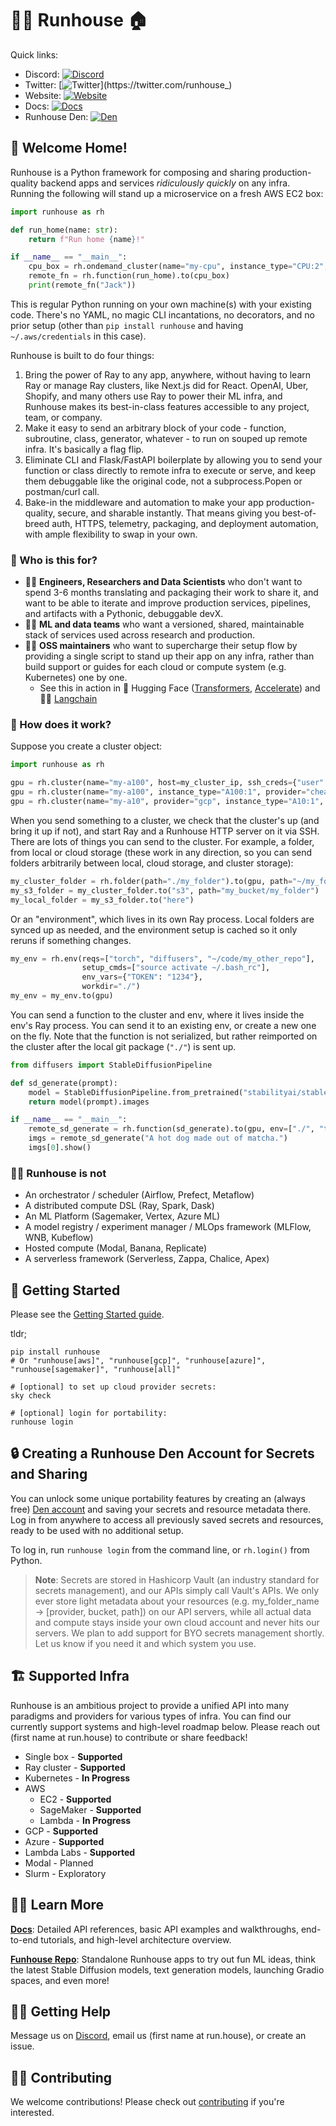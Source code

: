 # 🏃‍♀️ Runhouse 🏠

Quick links:
* Discord: [![Discord](https://dcbadge.vercel.app/api/server/RnhB6589Hs?compact=true&style=flat)](https://discord.gg/RnhB6589Hs)
* Twitter: [![Twitter](https://img.shields.io/twitter/url/https/twitter.com/runhouse_.svg?style=social&label=@runhouse_)](https://twitter.com/runhouse_)
* Website: [![Website](https://img.shields.io/badge/run.house-green)](https://www.run.house)
* Docs: [![Docs](https://img.shields.io/badge/docs-blue)](https://www.run.house/docs)
* Runhouse Den: [![Den](https://img.shields.io/badge/runhouse_den-purple)](https://www.run.house/login)


## 👵 Welcome Home!

Runhouse is a Python framework for composing and sharing production-quality backend apps and services _ridiculously
quickly_ on any infra. Running the following will stand up a microservice on a fresh AWS EC2 box:

```python
import runhouse as rh

def run_home(name: str):
    return f"Run home {name}!"

if __name__ == "__main__":
    cpu_box = rh.ondemand_cluster(name="my-cpu", instance_type="CPU:2", provider="aws")
    remote_fn = rh.function(run_home).to(cpu_box)
    print(remote_fn("Jack"))
```

This is regular Python running on your own machine(s) with your existing code. There's no YAML, no magic CLI
incantations, no decorators, and no prior setup (other than `pip install runhouse` and having `~/.aws/credentials` in
this case).

Runhouse is built to do four things:
1. Bring the power of Ray to any app, anywhere, without having to learn Ray or manage Ray clusters, like Next.js did
for React. OpenAI, Uber, Shopify, and many others use Ray to power their ML infra, and Runhouse makes its best-in-class
features accessible to any project, team, or company.
2. Make it easy to send an arbitrary block of your code - function, subroutine, class, generator, whatever -
to run on souped up remote infra. It's basically a flag flip.
3. Eliminate CLI and Flask/FastAPI boilerplate by allowing you to send your function or class directly to remote
infra to execute or serve, and keep them debuggable like the original code, not a subprocess.Popen or postman/curl call.
4. Bake-in the middleware and automation to make your app production-quality, secure, and sharable instantly.
That means giving you best-of-breed auth, HTTPS, telemetry, packaging, and deployment automation, with ample
flexibility to swap in your own.

### 🤨 Who is this for?

* 👩‍🔧 **Engineers, Researchers and Data Scientists** who don't want to spend 3-6 months translating and packaging
their work to share it, and want to be able to iterate and improve production services, pipelines, and artifacts
with a Pythonic, debuggable devX.
* 👩‍🔬 **ML and data teams** who want a versioned, shared, maintainable stack of services used across
research and production.
* 🦸‍♀️ **OSS maintainers** who want to supercharge their setup flow by providing a single script to stand up their app
on any infra, rather than build support or guides for each cloud or compute system (e.g. Kubernetes) one by one.
   * See this in action in 🤗 Hugging Face ([Transformers](https://github.com/huggingface/transformers/blob/main/examples/README.md#running-the-examples-on-remote-hardware-with-auto-setup), [Accelerate](https://github.com/huggingface/accelerate/blob/main/examples/README.md#simple-multi-gpu-hardware-launcher)) and 🦜🔗 [Langchain](https://python.langchain.com/en/latest/modules/models/llms/integrations/runhouse.html)

### 🦾 How does it work?

Suppose you create a cluster object:

```python
import runhouse as rh

gpu = rh.cluster(name="my-a100", host=my_cluster_ip, ssh_creds={"user": "ubuntu", "key": "~/.ssh/id_rsa"})
gpu = rh.cluster(name="my-a100", instance_type="A100:1", provider="cheapest")
gpu = rh.cluster(name="my-a10", provider="gcp", instance_type="A10:1", zone="us-west1-b", image_id="id-1332353432432", spot=True)
```

When you send something to a cluster, we check that the cluster's up (and bring it up if not), and start Ray
and a Runhouse HTTP server on it via SSH. There are lots of things you can send to the cluster. For example,
a folder, from local or cloud storage (these work in any direction, so you can send folders arbitrarily between local,
cloud storage, and cluster storage):

```python
my_cluster_folder = rh.folder(path="./my_folder").to(gpu, path="~/my_folder")
my_s3_folder = my_cluster_folder.to("s3", path="my_bucket/my_folder")
my_local_folder = my_s3_folder.to("here")
```

Or an "environment", which lives in its own Ray process. Local folders are synced up as needed, and the environment
setup is cached so it only reruns if something changes.

```python
my_env = rh.env(reqs=["torch", "diffusers", "~/code/my_other_repo"],
                setup_cmds=["source activate ~/.bash_rc"],
                env_vars={"TOKEN": "1234"},
                workdir="./")
my_env = my_env.to(gpu)
```

You can send a function to the cluster and env, where it lives inside the env's Ray process. You can send it to an
existing env, or create a new one on the fly. Note that the function is not serialized, but rather reimported on the
cluster after the local git package (`"./"`) is sent up.


```python
from diffusers import StableDiffusionPipeline

def sd_generate(prompt):
    model = StableDiffusionPipeline.from_pretrained("stabilityai/stable-diffusion-2-base").to("cuda")
    return model(prompt).images

if __name__ == "__main__":
    remote_sd_generate = rh.function(sd_generate).to(gpu, env=["./", "torch", "diffusers"])
    imgs = remote_sd_generate("A hot dog made out of matcha.")
    imgs[0].show()
```

### 🙅‍♀️ Runhouse is not

* An orchestrator / scheduler (Airflow, Prefect, Metaflow)
* A distributed compute DSL (Ray, Spark, Dask)
* An ML Platform (Sagemaker, Vertex, Azure ML)
* A model registry / experiment manager / MLOps framework (MLFlow, WNB, Kubeflow)
* Hosted compute (Modal, Banana, Replicate)
* A serverless framework (Serverless, Zappa, Chalice, Apex)

## 🐣 Getting Started

Please see the [Getting Started guide](https://www.run.house/docs/tutorials/quick_start).

tldr;
```commandline
pip install runhouse
# Or "runhouse[aws]", "runhouse[gcp]", "runhouse[azure]", "runhouse[sagemaker]", "runhouse[all]"

# [optional] to set up cloud provider secrets:
sky check

# [optional] login for portability:
runhouse login
```

## 🔒 Creating a Runhouse Den Account for Secrets and Sharing

You can unlock some unique portability features by creating an (always free)
[Den account](https://www.run.house) and saving your secrets and resource metadata there.
Log in from anywhere to access all previously saved secrets and resources, ready to be used with
no additional setup.

To log in, run `runhouse login` from the command line, or
`rh.login()` from Python.

> **Note**:
Secrets are stored in Hashicorp Vault (an industry standard for secrets management), and our APIs simply call Vault's APIs. We only ever store light metadata about your resources
(e.g. my_folder_name -> [provider, bucket, path]) on our API servers, while all actual data and compute
stays inside your own cloud account and never hits our servers. We plan to
add support for BYO secrets management shortly. Let us know if you need it and which system you use.


## <h2 id="supported-infra"> 🏗️ Supported Infra </h2>

Runhouse is an ambitious project to provide a unified API into many paradigms and providers for
various types of infra. You can find our currently support systems and high-level roadmap below.
Please reach out (first name at run.house) to contribute or share feedback!
  - Single box - **Supported**
  - Ray cluster - **Supported**
  - Kubernetes - **In Progress**
  - AWS
    - EC2 - **Supported**
    - SageMaker - **Supported**
    - Lambda - **In Progress**
  - GCP - **Supported**
  - Azure - **Supported**
  - Lambda Labs - **Supported**
  - Modal - Planned
  - Slurm - Exploratory

## 👨‍🏫 Learn More

[**Docs**](https://www.run.house/docs):
Detailed API references, basic API examples and walkthroughs, end-to-end tutorials, and high-level architecture overview.

[**Funhouse Repo**](https://github.com/run-house/funhouse): Standalone Runhouse apps to try out fun ML ideas,
think the latest Stable Diffusion models, text generation models, launching Gradio spaces, and even more!

## 🙋‍♂️ Getting Help

Message us on [Discord](https://discord.gg/RnhB6589Hs), email us (first name at run.house), or create an issue.

## 👷‍♀️ Contributing

We welcome contributions! Please check out [contributing](CONTRIBUTING.md) if you're interested.
